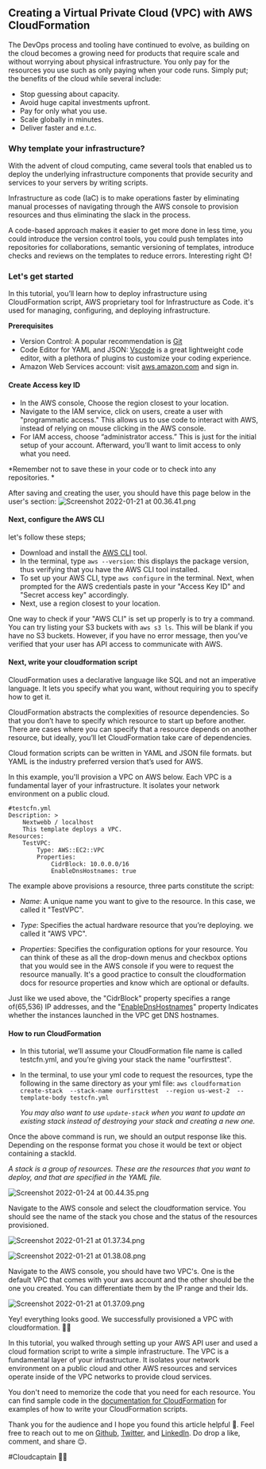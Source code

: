## Creating a Virtual Private Cloud (VPC) with AWS CloudFormation

The DevOps process and tooling have continued to evolve, as building on the cloud becomes a growing need for products that require scale and without worrying about physical infrastructure. You only pay for the resources you use such as only paying when your code runs. 
Simply put; the benefits of the cloud while several include:
- Stop guessing about capacity.
- Avoid huge capital investments upfront.
- Pay for only what you use.
- Scale globally in minutes.
- Deliver faster and e.t.c.

### Why template your infrastructure?

With the advent of cloud computing, came several tools that enabled us to deploy the underlying infrastructure components that provide security and services to your servers by writing scripts.

Infrastructure as code (IaC) is to make operations faster by eliminating manual processes of navigating through the AWS console to provision resources and thus eliminating the slack in the process. 

A code-based approach makes it easier to get more done in less time, you could introduce the version control tools, you could push templates into repositories for collaborations, semantic versioning of templates, introduce checks and reviews on the templates to reduce errors.  Interesting right 😊!

### Let's get started
In this tutorial, you’ll learn how to deploy infrastructure using CloudFormation script, AWS proprietary tool for Infrastructure as Code. it's used for managing, configuring, and deploying infrastructure.

**Prerequisites**
- Version Control: A popular recommendation is [Git](https://git-scm.com)
- Code Editor for YAML and JSON: [Vscode](https://code.visualstudio.com) is a great lightweight code editor, with a plethora of plugins to customize your coding experience.
- Amazon Web Services account: visit [aws.amazon.com](aws.amazon.com) and sign in.

#### Create Access key ID
-  In the AWS console, Choose the region closest to your location.
- Navigate to the IAM service, click on users, create a user with "programmatic access." This allows us to use code to interact with AWS, instead of relying on mouse clicking in the AWS console.
- For IAM access, choose “administrator access.” This is just for the initial setup of your account. Afterward, you’ll want to limit access to only what you need.

*Remember not to save these in your code or to check into any repositories. *

After saving and creating the user, you should have this page below in the user's section:
![Screenshot 2022-01-21 at 00.36.41.png](https://cdn.hashnode.com/res/hashnode/image/upload/v1642977878596/e9CfXFZyk.png)

#### Next, configure the AWS CLI
let's follow these steps;
- Download and install the [AWS CLI](https://aws.amazon.com/cli/) tool. 
- In the terminal, type ``aws --version``: this displays the package version, thus verifying that you have the AWS CLI tool installed.
- To set up your AWS CLI, type ``aws configure`` in the terminal. Next, when prompted for the AWS credentials paste in your  "Access Key ID" and "Secret access key" accordingly.
- Next, use a region closest to your location.


One way to check if your "AWS CLI" is set up properly is to try a command. You can try listing your S3 buckets with ``aws s3 ls``. This will be blank if you have no S3 buckets. However, if you have no error message, then you’ve verified that your user has API access to communicate with AWS.

#### Next, write your cloudformation script
CloudFormation uses a declarative language like SQL and not an imperative language. It lets you specify what you want, without requiring you to specify how to get it.

CloudFormation abstracts the complexities of resource dependencies. So that you don’t have to specify which resource to start up before another. There are cases where you can specify that a resource depends on another resource, but ideally, you’ll let CloudFormation take care of dependencies.

Cloud formation scripts can be written in YAML and JSON file formats. but YAML is the industry preferred version that’s used for AWS.

In this example, you'll provision a VPC on AWS below. Each VPC is a fundamental layer of your infrastructure. It isolates your network environment on a public cloud. 
```
#testcfn.yml
Description: > 
    Nextwebb / localhost
    This template deploys a VPC.
Resources:
    TestVPC:
        Type: AWS::EC2::VPC
        Properties:
            CidrBlock: 10.0.0.0/16
            EnableDnsHostnames: true

```

The example above provisions a resource, three parts constitute the script:
- *Name*: A unique name you want to give to the resource. In this case, we called it "TestVPC".

- *Type*: Specifies the actual hardware resource that you’re deploying. we called it "AWS VPC".

- *Properties*: Specifies the configuration options for your resource. You can think of these as all the drop-down menus and checkbox options that you would see in the AWS console if you were to request the resource manually. It's a good practice to consult the cloudformation docs for resource properties and know which are optional or defaults. 

Just like we used above, the "CidrBlock" property specifies a range of(65,536) IP addresses, and the "[EnableDnsHostnames](https://docs.aws.amazon.com/vpc/latest/userguide/vpc-dns.html#vpc-dns-support)" property Indicates whether the instances launched in the VPC get DNS hostnames.

 #### How to run CloudFormation

- In this tutorial, we’ll assume your CloudFormation file name is called testcfn.yml, and you’re giving your stack the name "ourfirsttest".
- In the terminal, to use your yml code to request the resources, type the following in the same directory as your yml file:
``aws cloudformation create-stack 
--stack-name ourfirsttest 
--region us-west-2 
--template-body testcfn.yml``

	*You may also want to use ``update-stack`` when you want to update an existing stack instead of destroying your stack and creating a new one.*

Once the above command is run, we should an output response like this. 
Depending on the response format you chose it would be text or object containing a stackId.

*A stack is a group of resources. These are the resources that you want to deploy, and that are specified in the YAML file.*

![Screenshot 2022-01-24 at 00.44.35.png](https://cdn.hashnode.com/res/hashnode/image/upload/v1642981516573/7bNVZ_JBv.png)

Navigate to the AWS console and select the cloudformation service. You should see the name of the stack you chose and the status of the resources provisioned.

![Screenshot 2022-01-21 at 01.37.34.png](https://cdn.hashnode.com/res/hashnode/image/upload/v1642982203309/2my5ko_SV.png)


![Screenshot 2022-01-21 at 01.38.08.png](https://cdn.hashnode.com/res/hashnode/image/upload/v1642982210972/NkMuUR_lpz.png)

Navigate to the AWS console, you should have two VPC's. One is the default VPC that comes with your aws account and the other should be the one you created. You can differentiate them by the IP range and their Ids.

![Screenshot 2022-01-21 at 01.37.09.png](https://cdn.hashnode.com/res/hashnode/image/upload/v1642981865271/tVEVW4VbM.png)

Yey! everything looks good. We successfully provisioned a VPC with cloudformation. 🚀😇

In this tutorial,  you walked through setting up your AWS API user and used a cloud formation script to write a simple infrastructure. The VPC is a fundamental layer of your infrastructure. It isolates your network environment on a public cloud and other AWS resources and services operate inside of the VPC networks to provide cloud services.

You don't need to memorize the code that you need for each resource. You can find sample code in the [documentation for CloudFormation](https://docs.aws.amazon.com/index.html) for examples of how to write your CloudFormation scripts.

Thank you for the audience and I hope you found this article helpful 🤗. Feel free to reach out to me on  [Github](https://github.com/nextwebb), [Twitter](https://twitter.com/i_am_nextwebb), and [LinkedIn](https://www.linkedin.com/in/peterson-oaikhenah-102645144/).
Do drop a like, comment, and share 😌.

#Cloudcaptain 👨‍✈️






